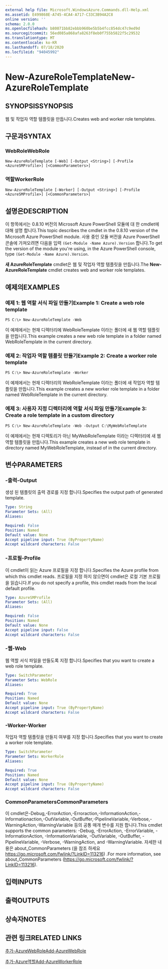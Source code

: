 ```yaml
---
external help file: Microsoft.WindowsAzure.Commands.dll-Help.xml
ms.assetid: E499868E-A745-4CA4-A717-C33C3B94A2C8
online version: ''
schema: 2.0.0
ms.openlocfilehash: b80071bb82ebbb960be5b5b4fcc854dc47c9ed9d
ms.sourcegitcommit: 56ed085a868afa8263f8eb0f755b5822f5c29532
ms.translationtype: MT
ms.contentlocale: ko-KR
ms.lasthandoff: 07/18/2020
ms.locfileid: "94045992"
---
```

# <span data-ttu-id="83fd1-101">New-AzureRoleTemplate</span><span class="sxs-lookup"><span data-stu-id="83fd1-101">New-AzureRoleTemplate</span></span>

## <span data-ttu-id="83fd1-102">SYNOPSIS</span><span class="sxs-lookup"><span data-stu-id="83fd1-102">SYNOPSIS</span></span>
<span data-ttu-id="83fd1-103">웹 및 작업자 역할 템플릿을 만듭니다.</span><span class="sxs-lookup"><span data-stu-id="83fd1-103">Creates web and worker role templates.</span></span>

## <span data-ttu-id="83fd1-104">구문과</span><span class="sxs-lookup"><span data-stu-id="83fd1-104">SYNTAX</span></span>

### <span data-ttu-id="83fd1-105">WebRole</span><span class="sxs-lookup"><span data-stu-id="83fd1-105">WebRole</span></span>
```
New-AzureRoleTemplate [-Web] [-Output <String>] [-Profile <AzureSMProfile>] [<CommonParameters>]
```

### <span data-ttu-id="83fd1-106">역할</span><span class="sxs-lookup"><span data-stu-id="83fd1-106">WorkerRole</span></span>
```
New-AzureRoleTemplate [-Worker] [-Output <String>] [-Profile <AzureSMProfile>] [<CommonParameters>]
```

## <span data-ttu-id="83fd1-107">설명은</span><span class="sxs-lookup"><span data-stu-id="83fd1-107">DESCRIPTION</span></span>
<span data-ttu-id="83fd1-108">이 항목에서는 0.8.10 버전의 Microsoft Azure PowerShell 모듈에 대 한 cmdlet에 대해 설명 합니다.</span><span class="sxs-lookup"><span data-stu-id="83fd1-108">This topic describes the cmdlet in the 0.8.10 version of the Microsoft Azure PowerShell module.</span></span>
<span data-ttu-id="83fd1-109">사용 중인 모듈 버전을 Azure PowerShell 콘솔에 가져오려면 다음을 입력 `(Get-Module -Name Azure).Version` 합니다.</span><span class="sxs-lookup"><span data-stu-id="83fd1-109">To get the version of the module you're using, in the Azure PowerShell console, type `(Get-Module -Name Azure).Version`.</span></span>

<span data-ttu-id="83fd1-110">**새 AzureRoleTemplate** cmdlet은 웹 및 작업자 역할 템플릿을 만듭니다.</span><span class="sxs-lookup"><span data-stu-id="83fd1-110">The **New-AzureRoleTemplate** cmdlet creates web and worker role templates.</span></span>

## <span data-ttu-id="83fd1-111">예제의</span><span class="sxs-lookup"><span data-stu-id="83fd1-111">EXAMPLES</span></span>

### <span data-ttu-id="83fd1-112">예제 1: 웹 역할 서식 파일 만들기</span><span class="sxs-lookup"><span data-stu-id="83fd1-112">Example 1: Create a web role template</span></span>
```
PS C:\> New-AzureRoleTemplate -Web
```

<span data-ttu-id="83fd1-113">이 예제에서는 현재 디렉터리에 WebRoleTemplate 이라는 폴더에 새 웹 역할 템플릿을 만듭니다.</span><span class="sxs-lookup"><span data-stu-id="83fd1-113">This example creates a new web role template in a folder named WebRoleTemplate in the current directory.</span></span>

### <span data-ttu-id="83fd1-114">예제 2: 작업자 역할 템플릿 만들기</span><span class="sxs-lookup"><span data-stu-id="83fd1-114">Example 2: Create a worker role template</span></span>
```
PS C:\> New-AzureRoleTemplate -Worker
```

<span data-ttu-id="83fd1-115">이 예제에서는 현재 디렉터리의 WebRoleTemplate 이라는 폴더에 새 작업자 역할 템플릿을 만듭니다.</span><span class="sxs-lookup"><span data-stu-id="83fd1-115">This example creates a new worker role template in a folder named WebRoleTemplate in the current directory.</span></span>

### <span data-ttu-id="83fd1-116">예제 3: 사용자 지정 디렉터리에 역할 서식 파일 만들기</span><span class="sxs-lookup"><span data-stu-id="83fd1-116">Example 3: Create a role template in a custom directory</span></span>
```
PS C:\> New-AzureRoleTemplate -Web -Output C:\MyWebRoleTemplate
```

<span data-ttu-id="83fd1-117">이 예제에서는 현재 디렉토리가 아닌 MyWebRoleTemplate 이라는 디렉터리에 새 웹 역할 템플릿을 만듭니다.</span><span class="sxs-lookup"><span data-stu-id="83fd1-117">This example creates a new web role template in directory named MyWebRoleTemplate, instead of in the current directory.</span></span>

## <span data-ttu-id="83fd1-118">변수</span><span class="sxs-lookup"><span data-stu-id="83fd1-118">PARAMETERS</span></span>

### <span data-ttu-id="83fd1-119">-출력</span><span class="sxs-lookup"><span data-stu-id="83fd1-119">-Output</span></span>
<span data-ttu-id="83fd1-120">생성 된 템플릿의 출력 경로를 지정 합니다.</span><span class="sxs-lookup"><span data-stu-id="83fd1-120">Specifies the output path of generated template.</span></span>

```yaml
Type: String
Parameter Sets: (All)
Aliases: 

Required: False
Position: Named
Default value: None
Accept pipeline input: True (ByPropertyName)
Accept wildcard characters: False
```

### <span data-ttu-id="83fd1-121">-프로필</span><span class="sxs-lookup"><span data-stu-id="83fd1-121">-Profile</span></span>
<span data-ttu-id="83fd1-122">이 cmdlet이 읽는 Azure 프로필을 지정 합니다.</span><span class="sxs-lookup"><span data-stu-id="83fd1-122">Specifies the Azure profile from which this cmdlet reads.</span></span>
<span data-ttu-id="83fd1-123">프로필을 지정 하지 않으면이 cmdlet은 로컬 기본 프로필을 읽습니다.</span><span class="sxs-lookup"><span data-stu-id="83fd1-123">If you do not specify a profile, this cmdlet reads from the local default profile.</span></span>

```yaml
Type: AzureSMProfile
Parameter Sets: (All)
Aliases: 

Required: False
Position: Named
Default value: None
Accept pipeline input: False
Accept wildcard characters: False
```

### <span data-ttu-id="83fd1-124">-웹</span><span class="sxs-lookup"><span data-stu-id="83fd1-124">-Web</span></span>
<span data-ttu-id="83fd1-125">웹 역할 서식 파일을 만들도록 지정 합니다.</span><span class="sxs-lookup"><span data-stu-id="83fd1-125">Specifies that you want to create a web role template.</span></span>

```yaml
Type: SwitchParameter
Parameter Sets: WebRole
Aliases: 

Required: True
Position: Named
Default value: None
Accept pipeline input: True (ByPropertyName)
Accept wildcard characters: False
```

### <span data-ttu-id="83fd1-126">-Worker</span><span class="sxs-lookup"><span data-stu-id="83fd1-126">-Worker</span></span>
<span data-ttu-id="83fd1-127">작업자 역할 템플릿을 만들지 여부를 지정 합니다.</span><span class="sxs-lookup"><span data-stu-id="83fd1-127">Specifies that you want to create a worker role template.</span></span>

```yaml
Type: SwitchParameter
Parameter Sets: WorkerRole
Aliases: 

Required: True
Position: Named
Default value: None
Accept pipeline input: True (ByPropertyName)
Accept wildcard characters: False
```

### <span data-ttu-id="83fd1-128">CommonParameters</span><span class="sxs-lookup"><span data-stu-id="83fd1-128">CommonParameters</span></span>
<span data-ttu-id="83fd1-129">이 cmdlet은-Debug,-ErrorAction,-Erroraction,-InformationAction,-Informationaction,-OutVariable,-OutBuffer,-PipelineVariable,-Verbose,-WarningAction,-WarningVariable 등의 공통 매개 변수를 지원 합니다.</span><span class="sxs-lookup"><span data-stu-id="83fd1-129">This cmdlet supports the common parameters: -Debug, -ErrorAction, -ErrorVariable, -InformationAction, -InformationVariable, -OutVariable, -OutBuffer, -PipelineVariable, -Verbose, -WarningAction, and -WarningVariable.</span></span> <span data-ttu-id="83fd1-130">자세한 내용은 about_CommonParameters (을 참조 하세요 https://go.microsoft.com/fwlink/?LinkID=113216) .</span><span class="sxs-lookup"><span data-stu-id="83fd1-130">For more information, see about_CommonParameters (https://go.microsoft.com/fwlink/?LinkID=113216).</span></span>

## <span data-ttu-id="83fd1-131">입력</span><span class="sxs-lookup"><span data-stu-id="83fd1-131">INPUTS</span></span>

## <span data-ttu-id="83fd1-132">출력</span><span class="sxs-lookup"><span data-stu-id="83fd1-132">OUTPUTS</span></span>

## <span data-ttu-id="83fd1-133">상속자</span><span class="sxs-lookup"><span data-stu-id="83fd1-133">NOTES</span></span>

## <span data-ttu-id="83fd1-134">관련 링크</span><span class="sxs-lookup"><span data-stu-id="83fd1-134">RELATED LINKS</span></span>

[<span data-ttu-id="83fd1-135">추가-AzureWebRole</span><span class="sxs-lookup"><span data-stu-id="83fd1-135">Add-AzureWebRole</span></span>](./Add-AzureWebRole.md)

[<span data-ttu-id="83fd1-136">추가-Azure역할</span><span class="sxs-lookup"><span data-stu-id="83fd1-136">Add-AzureWorkerRole</span></span>](./Add-AzureWorkerRole.md)


